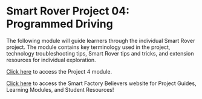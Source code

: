 # Smart Rover Project 04: Programmed Driving
The following module will guide learners through the individual Smart Rover project. The module contains key terminology used in the project, technology troubleshooting tips, Smart Rover tips and tricks, and extension resources for individual exploration. 

[Click here](https://smartfactorybelievers.deloitte.com/curriculum-resources/lessons/23/overview) to access the Project 4 module.

[Click here](https://smartfactorybelievers.deloitte.com/) to access the Smart Factory Believers website for Project Guides, Learning Modules, and Student Resources!
